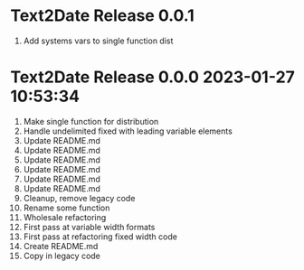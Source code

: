 # Text2Date Release 0.0.1                    
1. Add systems vars to single function dist

# Text2Date Release 0.0.0 2023-01-27 10:53:34
1. Make single function for distribution
2. Handle undelimited fixed with leading variable elements
3. Update README.md
4. Update README.md
5. Update README.md
6. Update README.md
7. Update README.md
8. Update README.md
9. Cleanup, remove legacy code
10. Rename some function
11. Wholesale refactoring
12. First pass at variable width formats
13. First pass at refactoring fixed width code
14. Create README.md
15. Copy in legacy code
